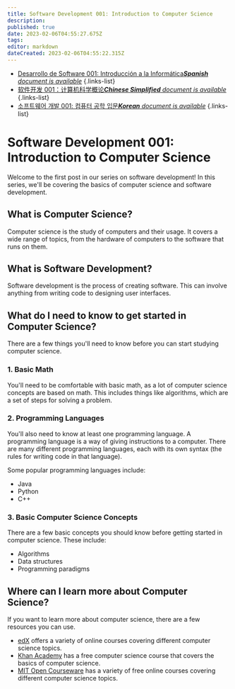 ```yaml
---
title: Software Development 001: Introduction to Computer Science
description: 
published: true
date: 2023-02-06T04:55:27.675Z
tags: 
editor: markdown
dateCreated: 2023-02-06T04:55:22.315Z
---
```


- [Desarrollo de Software 001: Introducción a la Informática***Spanish** document is available*](/es/Knowledge-base/Software-Development/Learning/software-development-001-introduction-to-computer-science)
{.links-list}
- [软件开发 001：计算机科学概论***Chinese Simplified** document is available*](/zh/Knowledge-base/Software-Development/Learning/software-development-001-introduction-to-computer-science)
{.links-list}
- [소프트웨어 개발 001: 컴퓨터 공학 입문***Korean** document is available*](/ko/Knowledge-base/Software-Development/Learning/software-development-001-introduction-to-computer-science)
{.links-list}


# Software Development 001: Introduction to Computer Science

Welcome to the first post in our series on software development! In this series, we'll be covering the basics of computer science and software development.

## What is Computer Science?

Computer science is the study of computers and their usage. It covers a wide range of topics, from the hardware of computers to the software that runs on them.

## What is Software Development?

Software development is the process of creating software. This can involve anything from writing code to designing user interfaces.

## What do I need to know to get started in Computer Science?

There are a few things you'll need to know before you can start studying computer science.

### 1. Basic Math

You'll need to be comfortable with basic math, as a lot of computer science concepts are based on math. This includes things like algorithms, which are a set of steps for solving a problem.

### 2. Programming Languages

You'll also need to know at least one programming language. A programming language is a way of giving instructions to a computer. There are many different programming languages, each with its own syntax (the rules for writing code in that language).

Some popular programming languages include:

- Java
- Python
- C++

### 3. Basic Computer Science Concepts

There are a few basic concepts you should know before getting started in computer science. These include:

- Algorithms
- Data structures
- Programming paradigms

## Where can I learn more about Computer Science?

If you want to learn more about computer science, there are a few resources you can use.

- [edX](https://www.edx.org/) offers a variety of online courses covering different computer science topics.
- [Khan Academy](https://www.khanacademy.org/) has a free computer science course that covers the basics of computer science.
- [MIT Open Courseware](https://ocw.mit.edu/courses/electrical-engineering-and-computer-science/) has a variety of free online courses covering different computer science topics.